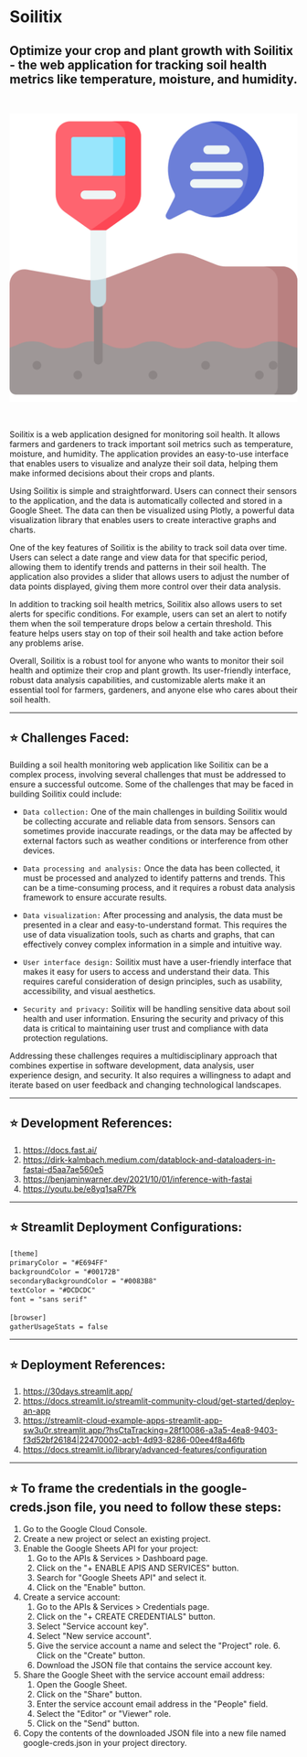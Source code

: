 
# Soilitix

## Optimize your crop and plant growth with Soilitix - the web application for tracking soil health metrics like temperature, moisture, and humidity.

<br>

![soilitix](./Images/soilitix.png)

<br>

Soilitix is a web application designed for monitoring soil health. It allows farmers and gardeners to track important soil metrics such as temperature, moisture, and humidity. The application provides an easy-to-use interface that enables users to visualize and analyze their soil data, helping them make informed decisions about their crops and plants.

Using Soilitix is simple and straightforward. Users can connect their sensors to the application, and the data is automatically collected and stored in a Google Sheet. The data can then be visualized using Plotly, a powerful data visualization library that enables users to create interactive graphs and charts.

One of the key features of Soilitix is the ability to track soil data over time. Users can select a date range and view data for that specific period, allowing them to identify trends and patterns in their soil health. The application also provides a slider that allows users to adjust the number of data points displayed, giving them more control over their data analysis.

In addition to tracking soil health metrics, Soilitix also allows users to set alerts for specific conditions. For example, users can set an alert to notify them when the soil temperature drops below a certain threshold. This feature helps users stay on top of their soil health and take action before any problems arise.

Overall, Soilitix is a robust tool for anyone who wants to monitor their soil health and optimize their crop and plant growth. Its user-friendly interface, robust data analysis capabilities, and customizable alerts make it an essential tool for farmers, gardeners, and anyone else who cares about their soil health.

<hr>

## ⭐ Challenges Faced:

Building a soil health monitoring web application like Soilitix can be a complex process, involving several challenges that must be addressed to ensure a successful outcome. Some of the challenges that may be faced in building Soilitix could include:

* `Data collection:` One of the main challenges in building Soilitix would be collecting accurate and reliable data from sensors. Sensors can sometimes provide inaccurate readings, or the data may be affected by external factors such as weather conditions or interference from other devices.

* `Data processing and analysis:` Once the data has been collected, it must be processed and analyzed to identify patterns and trends. This can be a time-consuming process, and it requires a robust data analysis framework to ensure accurate results.

* `Data visualization:` After processing and analysis, the data must be presented in a clear and easy-to-understand format. This requires the use of data visualization tools, such as charts and graphs, that can effectively convey complex information in a simple and intuitive way.

* `User interface design:` Soilitix must have a user-friendly interface that makes it easy for users to access and understand their data. This requires careful consideration of design principles, such as usability, accessibility, and visual aesthetics.

* `Security and privacy:` Soilitix will be handling sensitive data about soil health and user information. Ensuring the security and privacy of this data is critical to maintaining user trust and compliance with data protection regulations.

Addressing these challenges requires a multidisciplinary approach that combines expertise in software development, data analysis, user experience design, and security. It also requires a willingness to adapt and iterate based on user feedback and changing technological landscapes.



<hr>

## ⭐ Development References:
1. https://docs.fast.ai/
2. https://dirk-kalmbach.medium.com/datablock-and-dataloaders-in-fastai-d5aa7ae560e5
3. https://benjaminwarner.dev/2021/10/01/inference-with-fastai
4. https://youtu.be/e8yq1saR7Pk


<hr>

## ⭐ Streamlit Deployment Configurations:
```
[theme]
primaryColor = "#E694FF"
backgroundColor = "#00172B"
secondaryBackgroundColor = "#0083B8"
textColor = "#DCDCDC"
font = "sans serif"

[browser]
gatherUsageStats = false
```

<hr>


## ⭐ Deployment References:
1. https://30days.streamlit.app/
2. https://docs.streamlit.io/streamlit-community-cloud/get-started/deploy-an-app
3. https://streamlit-cloud-example-apps-streamlit-app-sw3u0r.streamlit.app/?hsCtaTracking=28f10086-a3a5-4ea8-9403-f3d52bf26184|22470002-acb1-4d93-8286-00ee4f8a46fb
4. https://docs.streamlit.io/library/advanced-features/configuration

<hr>

## ⭐ To frame the credentials in the google-creds.json file, you need to follow these steps:

1. Go to the Google Cloud Console.
2. Create a new project or select an existing project.
3. Enable the Google Sheets API for your project:
    1. Go to the APIs & Services > Dashboard page.
    2. Click on the "+ ENABLE APIS AND SERVICES" button.
    3. Search for "Google Sheets API" and select it.
    4. Click on the "Enable" button.
4. Create a service account:
    1. Go to the APIs & Services > Credentials page.
    2. Click on the "+ CREATE CREDENTIALS" button.
    3. Select "Service account key".
    4. Select "New service account".
    5. Give the service account a name and select the "Project" role.
        6. Click on the "Create" button.
    7. Download the JSON file that contains the service account key.
5. Share the Google Sheet with the service account email address:
    1. Open the Google Sheet.
    2. Click on the "Share" button.
    3. Enter the service account email address in the "People" field.
    4. Select the "Editor" or "Viewer" role.
    5. Click on the "Send" button.
6. Copy the contents of the downloaded JSON file into a new file named google-creds.json in your project directory.